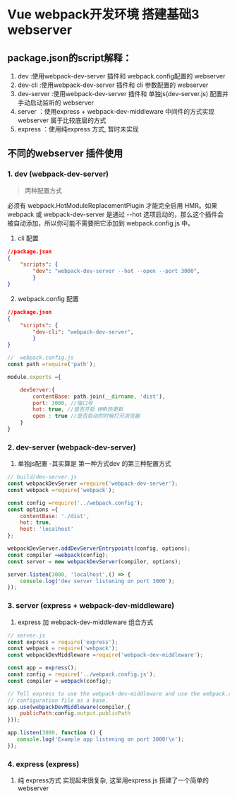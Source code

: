 # Vue webpack开发环境 搭建基础3 webserver

## package.json的script解释：
1. dev :使用webpack-dev-server 插件和 webpack.config配置的 webserver
2. dev-cli  :使用webpack-dev-server 插件和 cli 参数配置的 webserver
3. dev-server :使用webpack-dev-server 插件和 单独js(dev-server.js) 配置并手动启动监听的 webserver
4. server ：使用express + webpack-dev-middleware 中间件的方式实现webserver 属于比较底层的方式
5. express ：使用纯express 方式, 暂时未实现
## 不同的webserver 插件使用
### 1. dev (webpack-dev-server)
> 两种配置方式 

必须有 webpack.HotModuleReplacementPlugin 才能完全启用 HMR。如果 webpack 或 webpack-dev-server 是通过 --hot 选项启动的，那么这个插件会被自动添加，所以你可能不需要把它添加到 webpack.config.js 中。
1. cli 配置
``` json
//package.json
{ 
    "scripts": {
        "dev": "webpack-dev-server --hot --open --port 3000",
        }
}
```
2. webpack.config 配置

``` json
//package.json
{
    "scripts": {
        "dev-cli": "webpack-dev-server",
        }
}
```
``` js
//  webpack.config.js
const path =require('path');

module.exports ={

    devServer:{
        contentBase: path.join(__dirname, 'dist'),
        port: 3000, //端口号
        hot: true, //是否开启 HMR热更新
        open : true //是否启动的时候打开浏览器
    }
}
```

### 2. dev-server (webpack-dev-server) 
1. 单独js配置 -其实算是 第一种方式dev 的第三种配置方式
``` js
// build/dev-server.js
const webpackDevServer =require('webpack-dev-server');
const webpack =require('webpack');

const config =require('../webpack.config');
const options ={
    contentBase: './dist',
    hot: true,
    host: 'localhost'
};

webpackDevServer.addDevServerEntrypoints(config, options);
const compiler =webpack(config);
const server = new webpackDevServer(compiler, options);

server.listen(3000, 'localhost',() => {
    console.log('dev server listening on port 3000');
});
```

### 3. server (express + webpack-dev-middleware)
1. express 加 webpack-dev-middleware 组合方式
``` js
// server.js
const express = require('express');
const webpack = require('webpack');
const webpackDevMiddleware =require('webpack-dev-middleware');

const app = express();
const config = require('../webpack.config.js');
const compiler = webpack(config);

// Tell express to use the webpack-dev-middleware and use the webpack.config.js
// configuration file as a base.
app.use(webpackDevMiddleware(compiler,{
    publicPath:config.output.publicPath
}));

app.listen(3000, function () {
   console.log('Example app listening on port 3000!\n');
});
```

### 4. express (express)
1. 纯 express方式
实现起来很复杂, 这里用express.js 搭建了一个简单的webserver